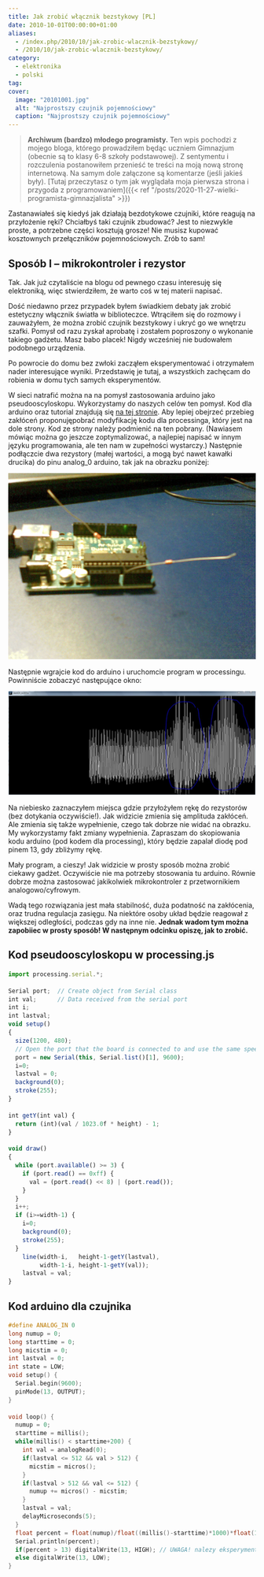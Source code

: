 ```yaml
---
title: Jak zrobić włącznik bezstykowy [PL]
date: 2010-10-01T00:00:00+01:00
aliases:
  - /index.php/2010/10/jak-zrobic-wlacznik-bezstykowy/
  - /2010/10/jak-zrobic-wlacznik-bezstykowy/
category:
  - elektronika
  - polski
tag:
cover:
  image: "20101001.jpg"
  alt: "Najprostszy czujnik pojemnościowy"
  caption: "Najprostszy czujnik pojemnościowy"
---
```


> **Archiwum (bardzo) młodego programisty.** Ten wpis pochodzi z mojego bloga, którego prowadziłem będąc uczniem Gimnazjum (obecnie są to klasy 6-8 szkoły podstawowej). Z sentymentu i rozczulenia postanowiłem przenieść te treści na moją nową stronę internetową. Na samym dole załączone są komentarze (jeśli jakieś były). [Tutaj przeczytasz o tym jak wyglądała moja pierwsza strona i przygoda z programowaniem]({{< ref "/posts/2020-11-27-wielki-programista-gimnazjalista" >}})
> 

Zastanawiałeś się kiedyś jak działają bezdotykowe czujniki, które reagują na przyłożenie ręki? Chciałbyś taki czujnik zbudować? Jest to niezwykle proste, a potrzebne części kosztują grosze! Nie musisz kupować kosztownych przełączników pojemnościowych. Zrób to sam!

## Sposób I – mikrokontroler i rezystor

Tak. Jak już czytaliście na blogu od pewnego czasu interesuję się elektroniką, więc stwierdziłem, że warto coś w tej materii napisać.

Dość niedawno przez przypadek byłem świadkiem debaty jak zrobić estetyczny włącznik światła w biblioteczce. Wtrąciłem się do rozmowy i zauważyłem, że można zrobić czujnik bezstykowy i ukryć go we wnętrzu szafki. Pomysł od razu zyskał aprobatę i zostałem poproszony o wykonanie takiego gadżetu. Masz babo placek! Nigdy wcześniej nie budowałem podobnego urządzenia.

Po powrocie do domu bez zwłoki zacząłem eksperymentować i otrzymałem nader interesujące wyniki. Przedstawię je tutaj, a wszystkich zachęcam do robienia w domu tych samych eksperymentów.

W sieci natrafić można na na pomysł zastosowania arduino jako pseudooscyloskopu. Wykorzystamy do naszych celów ten pomysł. Kod dla arduino oraz tutorial znajdują się [na tej stronie](http://starter-kit.nettigo.pl/2009/11/processing-interfejs-na-sterydach/). Aby lepiej obejrzeć przebieg zakłóceń proponujępobrać modyfikację kodu dla processinga, który jest na dole strony. Kod ze strony należy podmienić na ten pobrany. (Nawiasem mówiąc można go jeszcze zoptymalizować, a najlepiej napisać w innym języku programowania, ale ten nam w zupełności wystarczy.)  Następnie podłączcie dwa rezystory (małej wartości, a mogą być nawet kawałki drucika) do pinu analog_0 arduino, tak jak na obrazku poniżej:

![Najprostszy czujnik pojemnościowy](20101001.jpg)

Następnie wgrajcie kod do arduino i uruchomcie program w processingu. Powinniście zobaczyć następujące okno:

![Przechwytywanie sygnału](przechwytywanie.jpg)

Na niebiesko zaznaczyłem miejsca gdzie przyłożyłem rękę do rezystorów (bez dotykania oczywiście!). Jak widzicie zmienia się amplituda zakłóceń. Ale zmienia się także wypełnienie, czego tak dobrze nie widać na obrazku. My wykorzystamy fakt zmiany wypełnienia. Zapraszam do skopiowania kodu arduino (pod kodem dla processing), który będzie zapalał diodę pod pinem 13, gdy zbliżymy rękę.

Mały program, a cieszy! Jak widzicie w prosty sposób można zrobić ciekawy gadżet. Oczywiście nie ma potrzeby stosowania tu arduino. Równie dobrze można zastosować jakikolwiek mikrokontroler z przetwornikiem analogowo/cyfrowym.

Wadą tego rozwiązania jest mała stabilność, duża podatność na zakłócenia, oraz trudna regulacja zasięgu. Na niektóre osoby układ będzie reagował z większej odległości, podczas gdy na inne nie. **Jednak wadom tym można zapobiiec w prosty sposób! W następnym odcinku opiszę, jak to zrobić.**



## Kod pseudooscyloskopu w processing.js

```js
import processing.serial.*;

Serial port;  // Create object from Serial class
int val;      // Data received from the serial port
int i;
int lastval;
void setup()
{
  size(1200, 480);
  // Open the port that the board is connected to and use the same speed (9600 bps)
  port = new Serial(this, Serial.list()[1], 9600);
  i=0;
  lastval = 0;
  background(0);
  stroke(255);
}

int getY(int val) {
  return (int)(val / 1023.0f * height) - 1;
}

void draw()
{
  while (port.available() >= 3) {
    if (port.read() == 0xff) {
      val = (port.read() << 8) | (port.read());
    }
  }
  i++;
  if (i>=width-1) {
    i=0;
    background(0);
    stroke(255);
  }
    line(width-i,   height-1-getY(lastval),
         width-1-i, height-1-getY(val));
    lastval = val;
}
```


## Kod arduino dla czujnika

```c
#define ANALOG_IN 0
long numup = 0;
long starttime = 0;
long micstim = 0;
int lastval = 0;
int state = LOW;
void setup() {
  Serial.begin(9600);
  pinMode(13, OUTPUT);
}

void loop() {
  numup = 0;
  starttime = millis();
  while(millis() < starttime+200) {
    int val = analogRead(0);
    if(lastval <= 512 && val > 512) {
      micstim = micros();
    }
    if(lastval > 512 && val <= 512) {
      numup += micros() - micstim;
    }
    lastval = val;
    delayMicroseconds(5);
  }
  float percent = float(numup)/float((millis()-starttime)*1000)*float(100);
  Serial.println(percent);
  if(percent > 13) digitalWrite(13, HIGH); // UWAGA! nalezy eksperymentalnie dobracta wartosc
  else digitalWrite(13, LOW);
}
```
